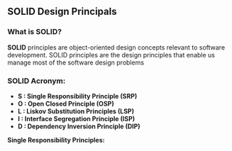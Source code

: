 ﻿##  SOLID Design Principals 

### What is SOLID?

**SOLID** principles are object-oriented design concepts relevant to software development. SOLID principles are the design principles that enable us manage most of the software design problems 

### SOLID Acronym:

* **S : Single Responsibility Principle (SRP)**
* **O : Open Closed Principle (OSP)**
* **L : Liskov Substitution Principles (LSP)**  
* **I : Interface Segregation Principle (ISP)**
* **D : Dependency Inversion Principle (DIP)**

**Single Responsibility Principles:** 